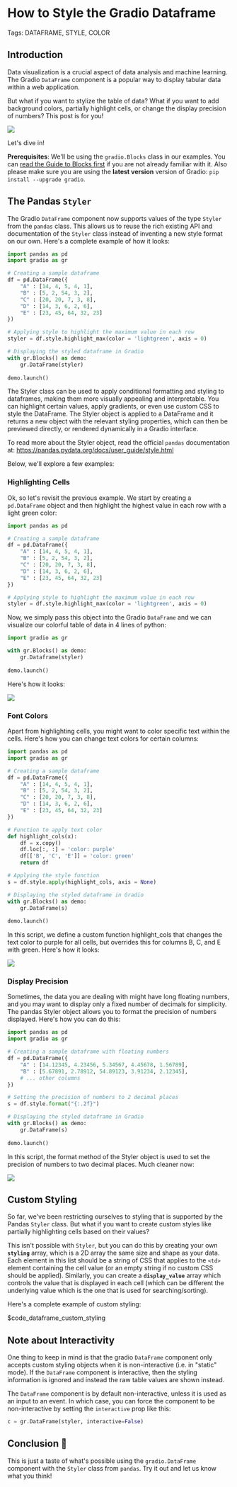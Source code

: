 # How to Style the Gradio Dataframe

Tags: DATAFRAME, STYLE, COLOR

## Introduction

Data visualization is a crucial aspect of data analysis and machine learning. The Gradio `DataFrame` component is a popular way to display tabular data within a web application. 

But what if you want to stylize the table of data? What if you want to add background colors, partially highlight cells, or change the display precision of numbers? This post is for you!


![](https://huggingface.co/datasets/huggingface/documentation-images/resolve/main/df-highlight.png)

Let's dive in!

**Prerequisites**: We'll be using the `gradio.Blocks` class in our examples.
You can [read the Guide to Blocks first](https://gradio.app/blocks-and-event-listeners) if you are not already familiar with it. Also please make sure you are using the **latest version** version of Gradio: `pip install --upgrade gradio`.


## The Pandas `Styler`

The Gradio `DataFrame` component now supports values of the type `Styler` from the `pandas` class. This allows us to reuse the rich existing API and documentation of the `Styler` class instead of inventing a new style format on our own. Here's a complete example of how it looks:

```python
import pandas as pd 
import gradio as gr

# Creating a sample dataframe
df = pd.DataFrame({
    "A" : [14, 4, 5, 4, 1], 
    "B" : [5, 2, 54, 3, 2], 
    "C" : [20, 20, 7, 3, 8], 
    "D" : [14, 3, 6, 2, 6], 
    "E" : [23, 45, 64, 32, 23]
}) 

# Applying style to highlight the maximum value in each row
styler = df.style.highlight_max(color = 'lightgreen', axis = 0)

# Displaying the styled dataframe in Gradio
with gr.Blocks() as demo:
    gr.DataFrame(styler)
    
demo.launch()
```

The Styler class can be used to apply conditional formatting and styling to dataframes, making them more visually appealing and interpretable. You can highlight certain values, apply gradients, or even use custom CSS to style the DataFrame. The Styler object is applied to a DataFrame and it returns a new object with the relevant styling properties, which can then be previewed directly, or rendered dynamically in a Gradio interface.

To read more about the Styler object, read the official `pandas` documentation at: https://pandas.pydata.org/docs/user_guide/style.html

Below, we'll explore a few examples:

### Highlighting Cells

Ok, so let's revisit the previous example. We start by creating a `pd.DataFrame` object and then highlight the highest value in each row with a light green color:

```python
import pandas as pd 

# Creating a sample dataframe
df = pd.DataFrame({
    "A" : [14, 4, 5, 4, 1], 
    "B" : [5, 2, 54, 3, 2], 
    "C" : [20, 20, 7, 3, 8], 
    "D" : [14, 3, 6, 2, 6], 
    "E" : [23, 45, 64, 32, 23]
}) 

# Applying style to highlight the maximum value in each row
styler = df.style.highlight_max(color = 'lightgreen', axis = 0)
```

Now, we simply pass this object into the Gradio `DataFrame` and we can visualize our colorful table of data in 4 lines of python:

```python
import gradio as gr

with gr.Blocks() as demo:
    gr.Dataframe(styler)
    
demo.launch()
```

Here's how it looks:

![](https://huggingface.co/datasets/huggingface/documentation-images/resolve/main/df-highlight.png)

### Font Colors

Apart from highlighting cells, you might want to color specific text within the cells. Here's how you can change text colors for certain columns:

```python
import pandas as pd 
import gradio as gr

# Creating a sample dataframe
df = pd.DataFrame({
    "A" : [14, 4, 5, 4, 1], 
    "B" : [5, 2, 54, 3, 2], 
    "C" : [20, 20, 7, 3, 8], 
    "D" : [14, 3, 6, 2, 6], 
    "E" : [23, 45, 64, 32, 23]
}) 

# Function to apply text color
def highlight_cols(x): 
    df = x.copy() 
    df.loc[:, :] = 'color: purple'
    df[['B', 'C', 'E']] = 'color: green'
    return df 

# Applying the style function
s = df.style.apply(highlight_cols, axis = None)

# Displaying the styled dataframe in Gradio
with gr.Blocks() as demo:
    gr.DataFrame(s)
    
demo.launch()
```

In this script, we define a custom function highlight_cols that changes the text color to purple for all cells, but overrides this for columns B, C, and E with green. Here's how it looks:

![](https://huggingface.co/datasets/huggingface/documentation-images/resolve/main/df-color.png)

### Display Precision 

Sometimes, the data you are dealing with might have long floating numbers, and you may want to display only a fixed number of decimals for simplicity. The pandas Styler object allows you to format the precision of numbers displayed. Here's how you can do this:

```python
import pandas as pd
import gradio as gr

# Creating a sample dataframe with floating numbers
df = pd.DataFrame({
    "A" : [14.12345, 4.23456, 5.34567, 4.45678, 1.56789], 
    "B" : [5.67891, 2.78912, 54.89123, 3.91234, 2.12345], 
    # ... other columns
}) 

# Setting the precision of numbers to 2 decimal places
s = df.style.format("{:.2f}")

# Displaying the styled dataframe in Gradio
with gr.Blocks() as demo:
    gr.DataFrame(s)
    
demo.launch()
```

In this script, the format method of the Styler object is used to set the precision of numbers to two decimal places. Much cleaner now:

![](https://huggingface.co/datasets/huggingface/documentation-images/resolve/main/df-precision.png)



## Custom Styling

So far, we've been restricting ourselves to styling that is supported by the Pandas `Styler` class. But what if you want to create custom styles like partially highlighting cells based on their values? 

This isn't possible with `Styler`, but you can do this by creating your own **`styling`** array, which is a 2D array the same size and shape as your data. Each element in this list should be a string of CSS that applies to the `<td>` element containing the cell value (or an empty string if no custom CSS should be applied). Similarly, you can create a **`display_value`** array which controls the value that is displayed in each cell (which can be different the underlying value which is the one that is used for searching/sorting).

Here's a complete example of custom styling:

$code_dataframe_custom_styling

## Note about Interactivity

One thing to keep in mind is that the gradio `DataFrame` component only accepts custom styling objects when it is non-interactive (i.e. in "static" mode). If the `DataFrame` component is interactive, then the styling information is ignored and instead the raw table values are shown instead. 

The `DataFrame` component is by default non-interactive, unless it is used as an input to an event. In which case, you can force the component to be non-interactive by setting the `interactive` prop like this:

```python
c = gr.DataFrame(styler, interactive=False)
```

## Conclusion 🎉

This is just a taste of what's possible using the `gradio.DataFrame` component with the `Styler` class from `pandas`. Try it out and let us know what you think!